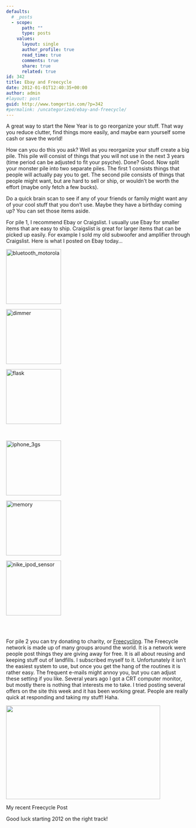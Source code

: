 ```yaml
---
defaults:
  # _posts
  - scope:
      path: ""
      type: posts
    values:
      layout: single
      author_profile: true
      read_time: true
      comments: true
      share: true
      related: true
id: 342
title: Ebay and Freecycle
date: 2012-01-01T12:40:35+00:00
author: admin
#layout: post
guid: http://www.tomgertin.com/?p=342
#permalink: /uncategorized/ebay-and-freecycle/
---
```

A great way to start the New Year is to go reorganize your stuff. That way you reduce clutter, find things more easily, and maybe earn yourself some cash or save the world!

How can you do this you ask? Well as you reorganize your stuff create a big pile. This pile will consist of things that you will not use in the next 3 years (time period can be adjusted to fit your psyche). Done? Good. Now split your monster pile into two separate piles. The first 1 consists things that people will actually pay you to get. The second pile consists of things that people might want, but are hard to sell or ship, or wouldn’t be worth the effort (maybe only fetch a few bucks).

Do a quick brain scan to see if any of your friends or family might want any of your cool stuff that you don’t use. Maybe they have a birthday coming up? You can set those items aside.

For pile 1, I recommend Ebay or Craigslist. I usually use Ebay for smaller items that are easy to ship. Craigslist is great for larger items that can be picked up easily. For example I sold my old subwoofer and amplifier through Craigslist. Here is what I posted on Ebay today…

<div id='gallery-2' class='gallery galleryid-342 gallery-columns-3 gallery-size-thumbnail'>
  <dl class='gallery-item'>
    <dt class='gallery-icon landscape'>
      <a href='http://www.tomgertin.com/uncategorized/ebay-and-freecycle/attachment/bluetooth_motorola/'><img width="150" height="150" src="http://www.tomgertin.com/blog/wp-content/uploads/2012/01/bluetooth_motorola-150x150.jpg" class="attachment-thumbnail" alt="bluetooth_motorola" /></a>
    </dt>
  </dl>
  
  <dl class='gallery-item'>
    <dt class='gallery-icon landscape'>
      <a href='http://www.tomgertin.com/uncategorized/ebay-and-freecycle/attachment/dimmer/'><img width="150" height="150" src="http://www.tomgertin.com/blog/wp-content/uploads/2012/01/dimmer-150x150.jpg" class="attachment-thumbnail" alt="dimmer" /></a>
    </dt>
  </dl>
  
  <dl class='gallery-item'>
    <dt class='gallery-icon landscape'>
      <a href='http://www.tomgertin.com/uncategorized/ebay-and-freecycle/attachment/flask/'><img width="150" height="150" src="http://www.tomgertin.com/blog/wp-content/uploads/2012/01/flask-150x150.jpg" class="attachment-thumbnail" alt="flask" /></a>
    </dt>
  </dl>
  
  <br style="clear: both" />
  
  <dl class='gallery-item'>
    <dt class='gallery-icon landscape'>
      <a href='http://www.tomgertin.com/uncategorized/ebay-and-freecycle/attachment/iphone_3gs/'><img width="150" height="150" src="http://www.tomgertin.com/blog/wp-content/uploads/2012/01/iphone_3gs-150x150.jpg" class="attachment-thumbnail" alt="iphone_3gs" /></a>
    </dt>
  </dl>
  
  <dl class='gallery-item'>
    <dt class='gallery-icon landscape'>
      <a href='http://www.tomgertin.com/uncategorized/ebay-and-freecycle/attachment/memory/'><img width="150" height="150" src="http://www.tomgertin.com/blog/wp-content/uploads/2012/01/memory-150x150.jpg" class="attachment-thumbnail" alt="memory" /></a>
    </dt>
  </dl>
  
  <dl class='gallery-item'>
    <dt class='gallery-icon portrait'>
      <a href='http://www.tomgertin.com/uncategorized/ebay-and-freecycle/attachment/nike_ipod_sensor/'><img width="150" height="150" src="http://www.tomgertin.com/blog/wp-content/uploads/2012/01/nike_ipod_sensor-150x150.jpg" class="attachment-thumbnail" alt="nike_ipod_sensor" /></a>
    </dt>
  </dl>
  
  <br style="clear: both" /> <br style='clear: both;' />
</div>

For pile 2 you can try donating to charity, or [Freecycling](http://www.freecycle.org/). The Freecycle network is made up of many groups around the world. It is a network were people post things they are giving away for free. It is all about reusing and keeping stuff out of landfills. I subscribed myself to it. Unfortunately it isn’t the easiest system to use, but once you get the hang of the routines it is rather easy. The frequent e-mails might annoy you, but you can adjust these setting if you like. Several years ago I got a CRT computer monitor, but mostly there is nothing that interests me to take. I tried posting several offers on the site this week and it has been working great. People are really quick at responding and taking my stuff! Haha.

<div id="attachment_356" style="width: 431px" class="wp-caption alignnone">
  <a href="http://www.tomgertin.com/blog/wp-content/uploads/2012/01/freecycle_post.png"><img class="size-full wp-image-356" title="freecycle_post" src="http://www.tomgertin.com/blog/wp-content/uploads/2012/01/freecycle_post.png" alt="" width="421" height="256" /></a>
  
  <p class="wp-caption-text">
    My recent Freecycle Post
  </p>
</div>

Good luck starting 2012 on the right track!
